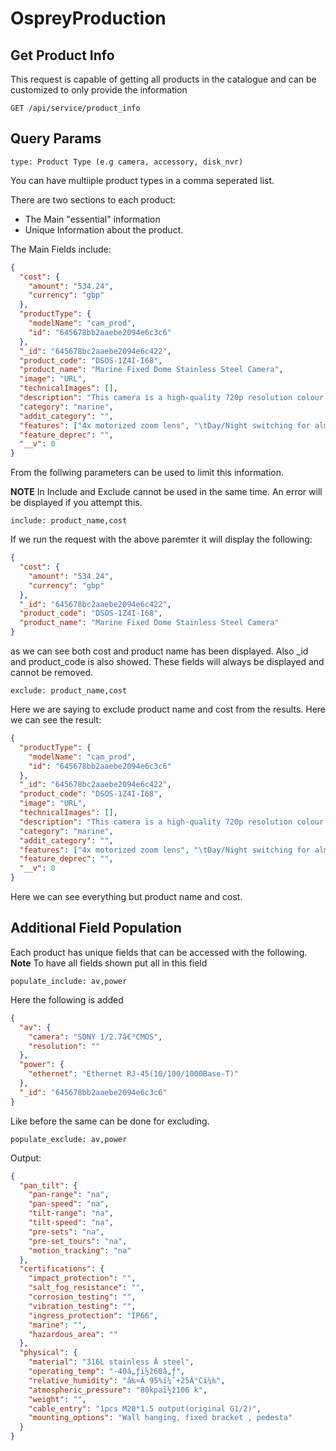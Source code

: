 # OspreyProduction

## Get Product Info

This request is capable of getting all products in the catalogue and can be customized to only provide the information

```
GET /api/service/product_info
```

## Query Params

```
type: Product Type (e.g camera, accessory, disk_nvr)
```

You can have multiiple product types in a comma seperated list.

There are two sections to each product:

- The Main "essential" information
- Unique Information about the product.

The Main Fields include:

```json
{
  "cost": {
    "amount": "534.24",
    "currency": "gbp"
  },
  "productType": {
    "modelName": "cam_prod",
    "id": "645678bb2aaebe2094e6c3c6"
  },
  "_id": "645678bc2aaebe2094e6c422",
  "product_code": "DSOS-1Z4I-I68",
  "product_name": "Marine Fixed Dome Stainless Steel Camera",
  "image": "URL",
  "technicalImages": [],
  "description": "This camera is a high-quality 720p resolution colour video camera with a 3x motorized zoom lens and auto-iris. It will produce high-definition video in low light conditions. The camera includes integrated IR LEDs for operation at 0 lux.  The camera supports multiple streams and resolutions in MJPEG or H.264 codec. The zoom lens is remotely adjustable from 2.7 to 12.0 mm, to provide a horizontal field-of-view of up to 100 degrees.  The camera is housed in a stainless-steel dome rated IP68. It comes ready for mounting and requires only a powered ethernet network connection. It is designed for use in onshore, offshore, marine and heavy industrial environments including passenger ships & commercial vessels.  ",
  "category": "marine",
  "addit_category": "",
  "features": ["4x motorized zoom lens", "\tDay/Night switching for almost any lighting condition", "\tH264,H265", "\tPoE", "\tIP68 Stainless steel enclosure for harsh environments"],
  "feature_deprec": "",
  "__v": 0
}
```

From the follwing parameters can be used to limit this information.

**NOTE** In Include and Exclude cannot be used in the same time. An error will be displayed if you attempt this.

```
include: product_name,cost
```

If we run the request with the above paremter it will display the following:

```json
{
  "cost": {
    "amount": "534.24",
    "currency": "gbp"
  },
  "_id": "645678bc2aaebe2094e6c422",
  "product_code": "DSOS-1Z4I-I68",
  "product_name": "Marine Fixed Dome Stainless Steel Camera"
}
```

as we can see both cost and product name has been displayed. Also \_id and product_code is also showed. These fields will always be displayed and cannot be removed.

```
exclude: product_name,cost
```

Here we are saying to exclude product name and cost from the results. Here we can see the result:

```json
{
  "productType": {
    "modelName": "cam_prod",
    "id": "645678bb2aaebe2094e6c3c6"
  },
  "_id": "645678bc2aaebe2094e6c422",
  "product_code": "DSOS-1Z4I-I68",
  "image": "URL",
  "technicalImages": [],
  "description": "This camera is a high-quality 720p resolution colour video camera with a 3x motorized zoom lens and auto-iris. It will produce high-definition video in low light conditions. The camera includes integrated IR LEDs for operation at 0 lux.  The camera supports multiple streams and resolutions in MJPEG or H.264 codec. The zoom lens is remotely adjustable from 2.7 to 12.0 mm, to provide a horizontal field-of-view of up to 100 degrees.  The camera is housed in a stainless-steel dome rated IP68. It comes ready for mounting and requires only a powered ethernet network connection. It is designed for use in onshore, offshore, marine and heavy industrial environments including passenger ships & commercial vessels.  ",
  "category": "marine",
  "addit_category": "",
  "features": ["4x motorized zoom lens", "\tDay/Night switching for almost any lighting condition", "\tH264,H265", "\tPoE", "\tIP68 Stainless steel enclosure for harsh environments"],
  "feature_deprec": "",
  "__v": 0
}
```

Here we can see everything but product name and cost.

## Additional Field Population

Each product has unique fields that can be accessed with the following.
**Note** To have all fields shown put all in this field

```
populate_include: av,power
```

Here the following is added

```json
{
  "av": {
    "camera": "SONY 1/2.7â€³CMOS",
    "resolution": ""
  },
  "power": {
    "ethernet": "Ethernet RJ-45(10/100/1000Base-T)"
  },
  "_id": "645678bb2aaebe2094e6c3c6"
}
```

Like before the same can be done for excluding.

```
populate_exclude: av,power
```

Output:

```json
{
  "pan_tilt": {
    "pan-range": "na",
    "pan-speed": "na",
    "tilt-range": "na",
    "tilt-speed": "na",
    "pre-sets": "na",
    "pre-set_tours": "na",
    "motion_tracking": "na"
  },
  "certifications": {
    "impact_protection": "",
    "salt_fog_resistance": "",
    "corrosion_testing": "",
    "vibration_testing": "",
    "ingress_protection": "IP66",
    "marine": "",
    "hazardous_area": ""
  },
  "physical": {
    "material": "316L stainless Â steel",
    "operating_temp": "-40â„ƒï½ž60â„ƒ",
    "relative_humidity": "â‰¤Â 95%ï¼ˆ+25Â°Cï¼‰",
    "atmospheric_pressure": "80kpaï½ž106 k",
    "weight": "",
    "cable_entry": "1pcs M20*1.5 output(original G1/2)",
    "mounting_options": "Wall hanging, fixed bracket , pedesta"
  }
}
```
